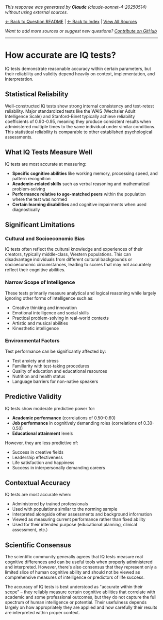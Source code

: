 <!-- 
Generated by: claude
Model: claude-sonnet-4-20250514
Prompt type: default
Generated at: 2025-06-18T09:59:27.594372
-->

*This response was generated by **Claude** (claude-sonnet-4-20250514) without using external sources.*

[← Back to Question README](README.md) | [← Back to Index](../README.md) | [View All Sources](../allsources.md)

*Want to add more sources or suggest new questions? [Contribute on GitHub](https://github.com/justinwest/SuggestedSources)*

---

# How accurate are IQ tests?

IQ tests demonstrate reasonable accuracy within certain parameters, but their reliability and validity depend heavily on context, implementation, and interpretation.

## Statistical Reliability

Well-constructed IQ tests show strong internal consistency and test-retest reliability. Major standardized tests like the WAIS (Wechsler Adult Intelligence Scale) and Stanford-Binet typically achieve reliability coefficients of 0.90-0.95, meaning they produce consistent results when administered multiple times to the same individual under similar conditions. This statistical reliability is comparable to other established psychological assessments.

## What IQ Tests Measure Well

IQ tests are most accurate at measuring:
- **Specific cognitive abilities** like working memory, processing speed, and pattern recognition
- **Academic-related skills** such as verbal reasoning and mathematical problem-solving
- **Performance relative to age-matched peers** within the population where the test was normed
- **Certain learning disabilities** and cognitive impairments when used diagnostically

## Significant Limitations

### Cultural and Socioeconomic Bias
IQ tests often reflect the cultural knowledge and experiences of their creators, typically middle-class, Western populations. This can disadvantage individuals from different cultural backgrounds or socioeconomic circumstances, leading to scores that may not accurately reflect their cognitive abilities.

### Narrow Scope of Intelligence
These tests primarily measure analytical and logical reasoning while largely ignoring other forms of intelligence such as:
- Creative thinking and innovation
- Emotional intelligence and social skills
- Practical problem-solving in real-world contexts
- Artistic and musical abilities
- Kinesthetic intelligence

### Environmental Factors
Test performance can be significantly affected by:
- Test anxiety and stress
- Familiarity with test-taking procedures
- Quality of education and educational resources
- Nutrition and health status
- Language barriers for non-native speakers

## Predictive Validity

IQ tests show moderate predictive power for:
- **Academic performance** (correlations of 0.50-0.60)
- **Job performance** in cognitively demanding roles (correlations of 0.30-0.50)
- **Educational attainment** levels

However, they are less predictive of:
- Success in creative fields
- Leadership effectiveness
- Life satisfaction and happiness
- Success in interpersonally demanding careers

## Contextual Accuracy

IQ tests are most accurate when:
- Administered by trained professionals
- Used with populations similar to the norming sample
- Interpreted alongside other assessments and background information
- Viewed as measuring current performance rather than fixed ability
- Used for their intended purpose (educational planning, clinical assessment, etc.)

## Scientific Consensus

The scientific community generally agrees that IQ tests measure real cognitive differences and can be useful tools when properly administered and interpreted. However, there's also consensus that they represent only a limited slice of human cognitive ability and should not be viewed as comprehensive measures of intelligence or predictors of life success.

The accuracy of IQ tests is best understood as "accurate within their scope" – they reliably measure certain cognitive abilities that correlate with academic and some professional outcomes, but they do not capture the full spectrum of human intelligence or potential. Their usefulness depends largely on how appropriately they are applied and how carefully their results are interpreted within proper context.